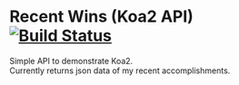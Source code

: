 # Recent Wins (Koa2 API)   [![Build Status](https://travis-ci.org/jwelmac/recent-wins.svg?branch=master)](https://travis-ci.org/jwelmac/recent-wins)     
Simple API to demonstrate Koa2.  
Currently returns json data of my recent accomplishments.
